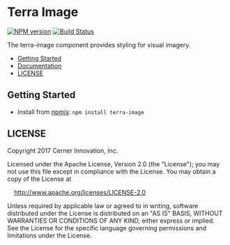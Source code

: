 # Terra Image


[![NPM version](https://badgen.net/npm/v/terra-image)](https://www.npmjs.org/package/terra-image)
[![Build Status](https://badgen.net/travis/cerner/terra-core)](https://travis-ci.org/cerner/terra-core)

The terra-image component provides styling for visual imagery.

- [Getting Started](#getting-started)
- [Documentation](https://github.com/cerner/terra-core/tree/master/packages/terra-image/docs)
- [LICENSE](#license)

## Getting Started

- Install from [npmjs](https://www.npmjs.com): `npm install terra-image`

## LICENSE

Copyright 2017 Cerner Innovation, Inc.

Licensed under the Apache License, Version 2.0 (the "License"); you may not use this file except in compliance with the License. You may obtain a copy of the License at

&nbsp;&nbsp;&nbsp;&nbsp;http://www.apache.org/licenses/LICENSE-2.0

Unless required by applicable law or agreed to in writing, software distributed under the License is distributed on an "AS IS" BASIS, WITHOUT WARRANTIES OR CONDITIONS OF ANY KIND, either express or implied. See the License for the specific language governing permissions and limitations under the License.
